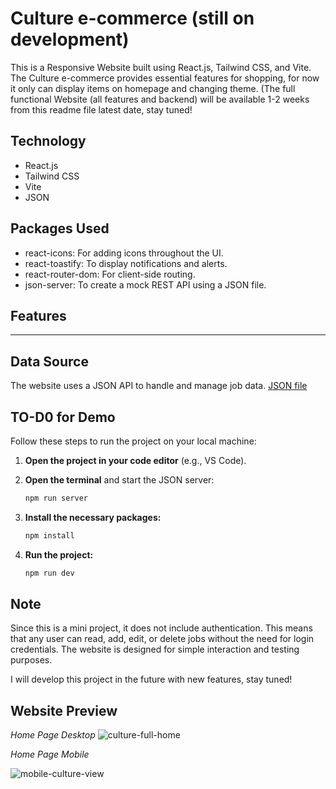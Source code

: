# Culture e-commerce (still on development)
This is a Responsive Website built using React.js, Tailwind CSS, and Vite. The Culture e-commerce provides essential features for shopping, for now it only can display items on homepage and changing theme.
(The full functional Website (all features and backend) will be available 1-2 weeks from this readme file latest date, stay tuned!

## **Technology**
- React.js
- Tailwind CSS
- Vite
- JSON

## **Packages Used**
- react-icons: For adding icons throughout the UI.
- react-toastify: To display notifications and alerts.
- react-router-dom: For client-side routing.
- json-server: To create a mock REST API using a JSON file.

## **Features**
---

## **Data Source**
The website uses a JSON API to handle and manage job data. [JSON file](https://github.com/rastagymnastiar27/e-commerce-website/blob/main/src/products.json)

## **TO-D0 for Demo**
Follow these steps to run the project on your local machine:

1. **Open the project in your code editor** (e.g., VS Code).
2. **Open the terminal** and start the JSON server:
   
   ````bash
   npm run server
   
3. **Install the necessary packages:**
   
    ````bash
    npm install

4. **Run the project:**

    ````bash
    npm run dev

## **Note**
Since this is a mini project, it does not include authentication. This means that any user can read, add, edit, or delete jobs without the need for login credentials. The website is designed for simple interaction and testing purposes.

I will develop this project in the future with new features, stay tuned!


## **Website Preview**

_Home Page Desktop_
![culture-full-home](https://github.com/user-attachments/assets/2f562be7-de93-4633-b80d-ef4fee72a6a5)



_Home Page Mobile_

![mobile-culture-view](https://github.com/user-attachments/assets/92ea9886-deb3-462a-b986-29f2b47d8771)



